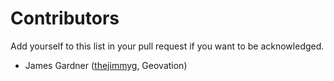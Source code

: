 # Contributors

Add yourself to this list in your pull request if you want to be acknowledged.

* James Gardner ([thejimmyg](https://www.jimmyg.org), Geovation)
